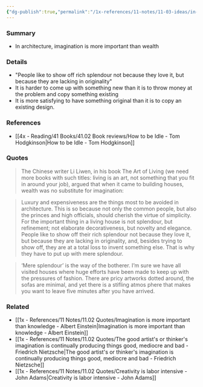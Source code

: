 ```yaml
---
{"dg-publish":true,"permalink":"/1x-references/11-notes/11-03-ideas/in-architecture-imagination-is-more-important-than-wealth/","title":"In architecture, imagination is more important than wealth","created":"2025-06-21T09:28:12.459+03:00","updated":"2025-06-21T09:32:36.864+03:00"}
---
```



### Summary
- In architecture, imagination is more important than wealth

### Details
- "People like to show off rich splendour not because they love it, but because they are lacking in originality"
- It is harder to come up with something new than it is to throw money at the problem and copy something existing
- It is more satisfying to have something original than it is to copy an existing design.

### References
- [[4x - Reading/41 Books/41.02 Book reviews/How to be Idle - Tom Hodgkinson\|How to be Idle - Tom Hodgkinson]]

### Quotes
> The Chinese writer Li Liwen, in his book The Art of Living (we need more books with such titles: living is an art, not something that you fit in around your job), argued that when it came to building houses, wealth was no substitute for imagination:

> Luxury and expensiveness are the things most to be avoided in architecture. This is so because not only the common people, but also the princes and high officials, should cherish the virtue of simplicity. For the important thing in a living house is not splendour, but refinement; not elaborate decorativeness, but novelty and elegance. People like to show off their rich splendour not because they love it, but because they are lacking in originality, and, besides trying to show off, they are at a total loss to invent something else. That is why they have to put up with mere splendour.

> ‘Mere splendour’ is the way of the botherer. I’m sure we have all visited houses where huge efforts have been made to keep up with the pressures of fashion. There are pricy artworks dotted around, the sofas are minimal, and yet there is a stifling atmos phere that makes you want to leave five minutes after you have arrived. 


### Related
- [[1x - References/11 Notes/11.02 Quotes/Imagination is more important than knowledge - Albert Einstein\|Imagination is more important than knowledge - Albert Einstein]]
- [[1x - References/11 Notes/11.02 Quotes/The good artist's or thinker's imagination is continually producing things good, mediocre and bad - Friedrich Nietzsche\|The good artist's or thinker's imagination is continually producing things good, mediocre and bad - Friedrich Nietzsche]]
- [[1x - References/11 Notes/11.02 Quotes/Creativity is labor intensive - John Adams\|Creativity is labor intensive - John Adams]]